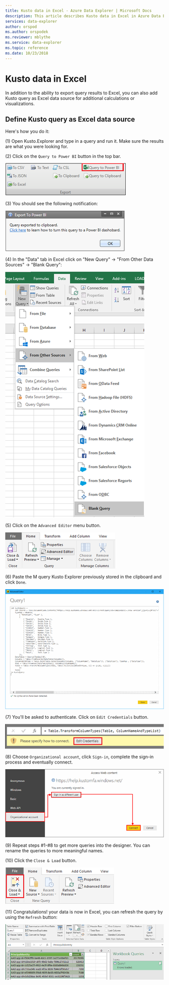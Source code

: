 ```yaml
---
title: Kusto data in Excel - Azure Data Explorer | Microsoft Docs
description: This article describes Kusto data in Excel in Azure Data Explorer.
services: data-explorer
author: orspod
ms.author: orspodek
ms.reviewer: mblythe
ms.service: data-explorer
ms.topic: reference
ms.date: 10/23/2018
---
```

# Kusto data in Excel

In addition to the ability to export query results to Excel, you can also add Kusto query as Excel data source for additional calculations or visualizations.

## Define Kusto query as Excel data source

Here's how you do it:

(1) Open Kusto.Explorer and type in a query and run it. Make sure the results are what you were looking for.

(2) Click on the `Query to Power BI` button in the top bar.

![alt text](./Images/KustoTools-PowerBI/step2.png "step2")

(3) You should see the following notification:

![alt text](./Images/KustoTools-PowerBI/step3.png "step3")

(4) In the "Data" tab in Excel click on "New Query" -> "From Other Data Sources" -> "Blank Query":

![alt text](./Images/KustoTools-Excel/ExcelMenu.png "ExcelMenu")

(5)  Click on the `Advanced Editor` menu button.

![alt text](./Images/KustoTools-Excel/AdvancedEditor.png "AdvancedEditor")

(6) Paste the M query Kusto Explorer previously stored in the clipboard and click `Done`.

![alt text](./Images/KustoTools-PowerBI/step7.png "step7")

(7) You'll be asked to authenticate. Click on `Edit Credentials` button.

![alt text](./Images/KustoTools-PowerBI/step8.png "step8")

(8) Choose `Organizational account`, click `Sign-in`, complete the sign-in process and eventually connect.

![alt text](./Images/KustoTools-PowerBI/step9.png "step9")

(9) Repeat steps #1-#8 to get more queries into the designer. You can rename the queries to more meaningful names.

(10) Click the `Close & Load` button.

![alt text](./Images/KustoTools-PowerBI/step12.png "step12")

(11) Congratulations! your data is now in Excel, you can refresh the query by using the `Refresh` button:

![alt text](./Images/KustoTools-Excel/ExcelData.png "ExcelData")